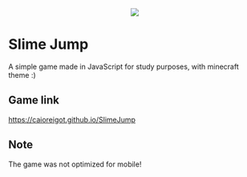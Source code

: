 <div align="center">
  <a href="https://caioreigot.github.io/SlimeJump" rel="nofollow">
  <img src="https://user-images.githubusercontent.com/62410044/91373511-f1029d80-e7ec-11ea-9c35-e7c96331925b.gif">
  </a>
</div>

# Slime Jump
A simple game made in JavaScript for study purposes, with minecraft theme :)

## Game link
https://caioreigot.github.io/SlimeJump

## Note
The game was not optimized for mobile!
